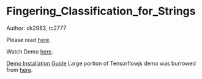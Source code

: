 # Fingering_Classification_for_Strings

Author: dk2983, tc2777

Please read [here](https://github.com/DongGu-Kim/Fingering_Classification_for_Strings/blob/master/ADL_presentation.pdf).

Watch Demo [here](https://github.com/DongGu-Kim/Fingering_Classification_for_Strings/blob/master/demo.mp4).

[Demo Installation Guide](https://github.com/DongGu-Kim/Fingering_Classification_for_Strings/tree/master/webcam-transfer-learning)
Large portion of Tensorflowjs demo was burrowed from [here](https://github.com/tensorflow/tfjs-examples/tree/master/webcam-transfer-learning).
